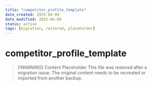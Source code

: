 ```yaml
---
title: "competitor_profile_template"
date_created: 2025-04-09
date_modified: 2025-04-09
status: active
tags: [migration, restored, placeholder]
---
```


# competitor_profile_template

> [\!WARNING] Content Placeholder
> This file was restored after a migration issue. The original content needs to be recreated or imported from another backup.

